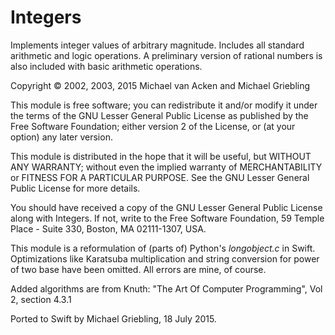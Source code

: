 # Integers

Implements integer values of arbitrary magnitude.  Includes all standard arithmetic and logic operations.
A preliminary version of rational numbers is also included with basic arithmetic operations.

Copyright © 2002, 2003, 2015 Michael van Acken and Michael Griebling

This module is free software; you can redistribute it and/or modify it under the terms of the GNU Lesser General Public License as published by the Free Software Foundation; either version 2 of the License, or (at your option) any later version.

This module is distributed in the hope that it will be useful, but WITHOUT ANY WARRANTY; without even the implied warranty of MERCHANTABILITY or FITNESS FOR A PARTICULAR PURPOSE.  See the GNU Lesser General Public License for more details.

You should have received a copy of the GNU Lesser General Public License along with Integers. If not, write to the Free Software Foundation, 59 Temple Place - Suite 330, Boston, MA 02111-1307, USA.

This module is a reformulation of (parts of) Python's *longobject.c* in Swift.  Optimizations like Karatsuba multiplication and string conversion for power of two base have been omitted.  All errors are mine, of course.

Added algorithms are from Knuth: "The Art Of Computer Programming", Vol 2, section 4.3.1

Ported to Swift by Michael Griebling, 18 July 2015.
